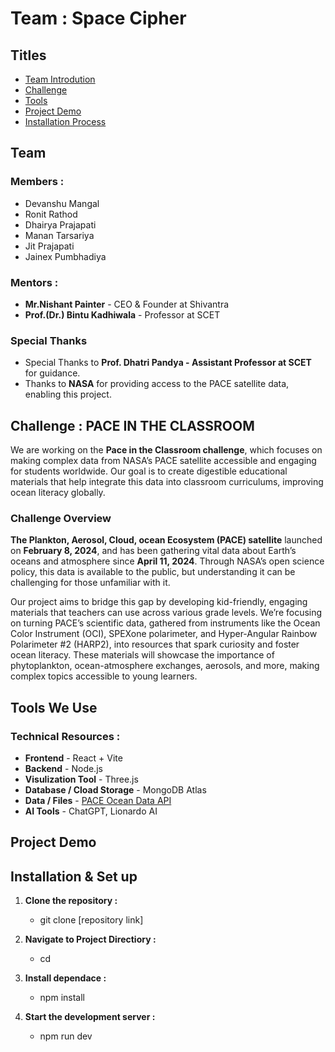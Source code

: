 # Team : Space Cipher

## Titles

- [Team Introdution](#Team)
- [Challenge](#Challenge--PACE-IN-THE-CLASSROOM)
- [Tools](#Tools-We-Use)
- [Project Demo](#Project-Demo)
- [Installation Process](#Installation--Set-up)


## Team

### Members :

- Devanshu Mangal
- Ronit Rathod
- Dhairya Prajapati
- Manan Tarsariya
- Jit Prajapati
- Jainex Pumbhadiya

### Mentors :

- **Mr.Nishant Painter** - CEO & Founder at Shivantra
- **Prof.(Dr.) Bintu Kadhiwala** - Professor at SCET

### Special Thanks

- Special Thanks to **Prof. Dhatri Pandya - Assistant Professor at SCET** for guidance.
- Thanks to **NASA** for providing access to the PACE satellite data, enabling this project.


## Challenge : PACE IN THE CLASSROOM

We are working on the **Pace in the Classroom challenge**, which focuses on making complex data from NASA’s PACE satellite accessible and engaging for students worldwide. Our goal is to create digestible educational materials that help integrate this data into classroom curriculums, improving ocean literacy globally.

### Challenge Overview
**The Plankton, Aerosol, Cloud, ocean Ecosystem (PACE) satellite** launched on **February 8, 2024**, and has been gathering vital data about Earth’s oceans and atmosphere since **April 11, 2024**. Through NASA’s open science policy, this data is available to the public, but understanding it can be challenging for those unfamiliar with it.

Our project aims to bridge this gap by developing kid-friendly, engaging materials that teachers can use across various grade levels. We’re focusing on turning PACE’s scientific data, gathered from instruments like the Ocean Color Instrument (OCI), SPEXone polarimeter, and Hyper-Angular Rainbow Polarimeter #2 (HARP2), into resources that spark curiosity and foster ocean literacy. These materials will showcase the importance of phytoplankton, ocean-atmosphere exchanges, aerosols, and more, making complex topics accessible to young learners.


## Tools We Use

### Technical Resources :

- **Frontend** - React + Vite
- **Backend** - Node.js
- **Visulization Tool** - Three.js
- **Database / Cload Storage** - MongoDB Atlas
- **Data / Files** - [PACE Ocean Data API](#https://oceandata.sci.gsfc.nasa.gov/api/file_search/)
- **AI Tools** - ChatGPT, Lionardo AI


## Project Demo



## Installation & Set up

1. **Clone the repository :**
   - git clone [repository link]

2. **Navigate to Project Directiory :**
   - cd 

3. **Install dependace :**
   - npm install

4. **Start the development server :**
   - npm run dev
